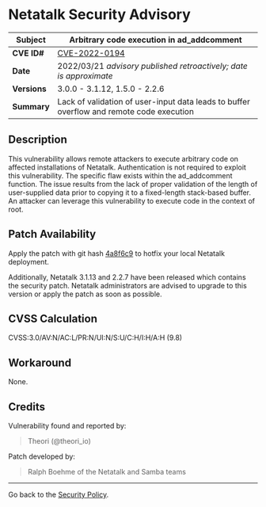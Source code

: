 # Netatalk Security Advisory

| **Subject**  | Arbitrary code execution in ad_addcomment |
| ------------ | -------------------------------------- |
| **CVE ID#**  | [CVE-2022-0194](https://www.cve.org/CVERecord?id=CVE-2022-0194) |
| **Date**     | 2022/03/21 *advisory published retroactively; date is approximate* |
| **Versions** | 3.0.0 - 3.1.12, 1.5.0 - 2.2.6 |
| **Summary**  | Lack of validation of user-input data leads to buffer overflow and remote code execution |

## Description

This vulnerability allows remote attackers to execute arbitrary code on
affected installations of Netatalk. Authentication is not required to
exploit this vulnerability. The specific flaw exists within the
ad_addcomment function. The issue results from the lack of proper
validation of the length of user-supplied data prior to copying it to a
fixed-length stack-based buffer. An attacker can leverage this
vulnerability to execute code in the context of root.

## Patch Availability

Apply the patch with git hash
[4a8f6c9](https://github.com/Netatalk/netatalk/commit/4a8f6c964d5ca86df27c50e50dc1b60d39c9b76d.diff)
to hotfix your local Netatalk deployment.

Additionally, Netatalk 3.1.13 and 2.2.7 have been released which
contains the security patch. Netatalk administrators are advised to
upgrade to this version or apply the patch as soon as possible.

## CVSS Calculation

CVSS:3.0/AV:N/AC:L/PR:N/UI:N/S:U/C:H/I:H/A:H (9.8)

## Workaround

None.

## Credits

Vulnerability found and reported by:

> Theori (@theori_io)

Patch developed by:

> Ralph Boehme of the Netatalk and Samba teams

---

Go back to the [Security Policy](/security.html).
